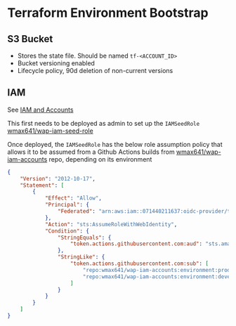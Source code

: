 # Terraform Environment Bootstrap
## S3 Bucket
- Stores the state file. Should be named `tf-<ACCOUNT_ID>`
- Bucket versioning enabled
- Lifecycle policy, 90d deletion of non-current versions

## IAM 
See [IAM and Accounts](./iam_accounts.md)

This first needs to be deployed as admin to set up the `IAMSeedRole` [wmax641/wap-iam-seed-role](https://github.com/wmax641/wap-iam-seed-role)

Once deployed, the `IAMSeedRole` has the below role assumption policy that allows it to be assumed from a Github Actions builds from [wmax641/wap-iam-accounts](https://github.com/wmax641/wap-iam-accounts) repo, depending on its environment

```json
{
    "Version": "2012-10-17",
    "Statement": [
        {
            "Effect": "Allow",
            "Principal": {
                "Federated": "arn:aws:iam::071440211637:oidc-provider/token.actions.githubusercontent.com"
            },
            "Action": "sts:AssumeRoleWithWebIdentity",
            "Condition": {
                "StringEquals": {
                    "token.actions.githubusercontent.com:aud": "sts.amazonaws.com"
                },
                "StringLike": {
                    "token.actions.githubusercontent.com:sub": [
                        "repo:wmax641/wap-iam-accounts:environment:production",
                        "repo:wmax641/wap-iam-accounts:environment:development"
                    ]
                }
            }
        }
    ]
}
```

